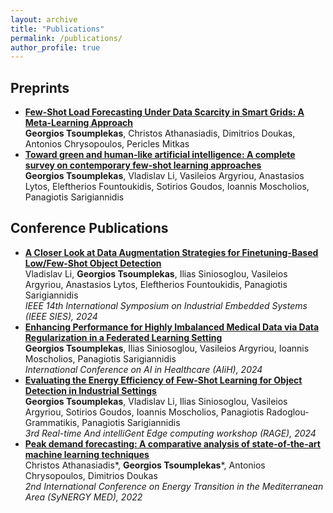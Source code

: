 ```yaml
---
layout: archive
title: "Publications"
permalink: /publications/
author_profile: true
---
```


Preprints
------------
- **[Few-Shot Load Forecasting Under Data Scarcity in Smart Grids: A Meta-Learning Approach](https://arxiv.org/pdf/2406.05887)** <br> **Georgios Tsoumplekas**, Christos Athanasiadis, Dimitrios Doukas, Antonios Chrysopoulos, Pericles Mitkas
- **[Toward green and human-like artificial intelligence: A complete survey on contemporary few-shot learning approaches](https://arxiv.org/pdf/2402.03017)** <br> **Georgios Tsoumplekas**, Vladislav Li, Vasileios Argyriou, Anastasios Lytos, Eleftherios Fountoukidis, Sotirios Goudos, Ioannis Moscholios, Panagiotis Sarigiannidis

Conference Publications
------------
- **[A Closer Look at Data Augmentation Strategies for Finetuning-Based Low/Few-Shot Object Detection](https://arxiv.org/pdf/2408.10940)** <br> Vladislav Li, **Georgios Tsoumplekas**, Ilias Siniosoglou, Vasileios Argyriou, Anastasios Lytos, Eleftherios Fountoukidis, Panagiotis Sarigiannidis <br> <em> IEEE 14th International Symposium on Industrial Embedded Systems (IEEE SIES), 2024 </em>
- **[Enhancing Performance for Highly Imbalanced Medical Data via Data Regularization in a Federated Learning Setting](https://arxiv.org/pdf/2405.20430)** <br> **Georgios Tsoumplekas**, Ilias Siniosoglou, Vasileios Argyriou, Ioannis Moscholios, Panagiotis Sarigiannidis <br> <em> International Conference on AI in Healthcare (AIiH), 2024 </em>
- **[Evaluating the Energy Efficiency of Few-Shot Learning for Object Detection in Industrial Settings](https://arxiv.org/pdf/2403.06631)** <br> **Georgios Tsoumplekas**, Vladislav Li, Ilias Siniosoglou, Vasileios Argyriou, Sotirios Goudos, Ioannis Moscholios, Panagiotis Radoglou-Grammatikis, Panagiotis Sarigiannidis <br> <em> 3rd Real-time And intelliGent Edge computing workshop (RAGE), 2024 </em>
- **[Peak demand forecasting: A comparative analysis of state-of-the-art machine learning techniques](https://ieeexplore.ieee.org/abstract/document/9941434)** <br> Christos Athanasiadis\*, **Georgios Tsoumplekas**\*, Antonios Chrysopoulos, Dimitrios Doukas <br> <em> 2nd International Conference on Energy Transition in the Mediterranean Area (SyNERGY MED), 2022 </em>
